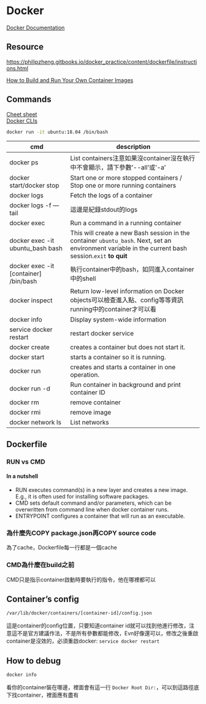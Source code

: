# Docker

[Docker Documentation](https://docs.docker.com/)

## Resource

<https://philipzheng.gitbooks.io/docker_practice/content/dockerfile/instructions.html>

[How to Build and Run Your Own Container Images](https://rancher.com/learning-paths/how-to-build-and-run-your-own-container-images/)

## Commands

[Cheet sheet](https://github.com/wsargent/docker-cheat-sheet)  
[Docker CLIs](https://docs.docker.com/engine/reference/commandline/cli/)

```bash
docker run -it ubuntu:18.04 /bin/bash
```

|cmd|description|
|--|--|
| docker ps| List containers注意如果沒container沒在執行中不會顯示，請下參數’--all’或’-a’|
| docker start/docker stop| Start one or more stopped containers / Stop one or more running containers|
| docker logs| Fetch the logs of a container|
| docker logs -f —tail| 這邊是紀錄stdout的logs|
| docker exec| Run a command in a running container|
| docker exec -it ubuntu_bash bash| This will create a new Bash session in the container `ubuntu_bash`. Next, set an environment variable in the current bash session.`exit` **to quit**|
| docker exec -it [container] /bin/bash | 執行container中的bash，如同進入container中的shell|
| docker inspect| Return low-level information on Docker objects可以檢查進入點、config等等資訊running中的container才可以看|
| docker info| Display system-wide information|
| service docker restart| restart docker service|
| docker create|creates a container but does not start it.|
| docker start|starts a container so it is running.|
| docker run|creates and starts a container in one operation.|
| docker run -d|Run container in background and print container ID|
| docker rm|remove container|
| docker rmi|remove image|
| docker network ls|List networks|

## Dockerfile

### RUN vs CMD

#### In a nutshell

- RUN executes command(s) in a new layer and creates a new image. E.g., it is often used for installing software packages.
- CMD sets default command and/or parameters, which can be overwritten from command line when docker container runs.
- ENTRYPOINT configures a container that will run as an executable.

### 為什麼先COPY package.json再COPY source code

為了cache，Dockerfile每一行都是一個cache

### CMD為什麼在build之前

CMD只是指示container啟動時要執行的指令，他在哪裡都可以

## Container’s config

```bash
/var/lib/docker/containers/[container-id]/config.json
```

這是container的config位置，只要知道container id就可以找到他進行修改，注意這不是官方建議作法，不是所有參數都能修改，Evn好像還可以，修改之後重啟container是沒效的，必須重啟docker: `service docker restart`

## How to debug

```bash
docker info
```

看你的container裝在哪邊，裡面會有這一行 `Docker Root Dir:`，可以到這路徑底下找container，裡面應有盡有
